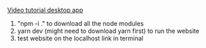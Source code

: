 
[Video tutorial desktop app](https://youtu.be/BhHMY3tmPqI?si=PNbFgA-SOSxcKBi0)

1. "npm -i ." to download all the node modules
2. yarn dev (might need to download yarn first) to run the website
3. test website on the localhost link in terminal

